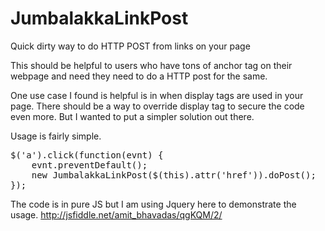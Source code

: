 JumbalakkaLinkPost
==================

Quick dirty way to do HTTP POST from links on your page

This should be helpful to users who have tons of anchor tag on their 
webpage and need they need to do a HTTP post for the same. 

One use case I found is helpful is in when display tags are used in your
page. There should be a way to override display tag to secure the code 
even more. But I wanted to put a simpler solution out there.

Usage is fairly simple. 

<pre>
$('a').click(function(evnt) {
    evnt.preventDefault();
    new JumbalakkaLinkPost($(this).attr('href')).doPost();
});​
</pre>

The code is in pure JS but I am using Jquery here to demonstrate the usage. 
http://jsfiddle.net/amit_bhavadas/qgKQM/2/

